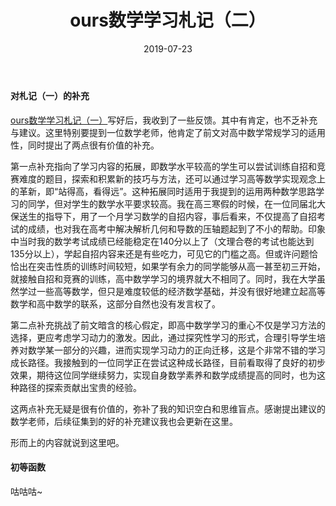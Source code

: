 ﻿---
title: ours数学学习札记（二）
date: 2019-07-23
tags:
---

#### 对札记（一）的补充

[ours数学学习札记（一）](https://ourspolitique.github.io/2019/07/20/mathematiques/)写好后，我收到了一些反馈。其中有肯定，也不乏补充与建议。这里特别要提到一位数学老师，他肯定了前文对高中数学常规学习的适用性，同时提出了两点很有价值的补充。
<!-- more -->

第一点补充指向了学习内容的拓展，即数学水平较高的学生可以尝试训练自招和竞赛难度的题目，探索和积累新的技巧与方法，还可以通过学习高等数学实现观念上的革新，即“站得高，看得远”。这种拓展同时适用于我提到的运用两种数学思路学习的同学，但对学生的数学水平要求较高。我在高三寒假的时候，在一位同届北大保送生的指导下，用了一个月学习数学的自招内容，事后看来，不仅提高了自招考试的成绩，也对我在高考中解决解析几何和导数的压轴题起到了不小的帮助。印象中当时我的数学考试成绩已经能稳定在140分以上了（文理合卷的考试也能达到135分以上），学起自招内容来还是有些吃力，可见它的门槛之高。但或许问题恰恰出在突击性质的训练时间较短，如果学有余力的同学能够从高一甚至初三开始，就接触自招和竞赛的训练，高中数学学习的境界就大不相同了。同时，我在大学虽然学过一些高等数学，但只是难度较低的经济数学基础，并没有很好地建立起高等数学和高中数学的联系，这部分自然也没有发言权了。

第二点补充挑战了前文暗含的核心假定，即高中数学学习的重心不仅是学习方法的选择，更应考虑学习动力的激发。因此，通过探究性学习的形式，合理引导学生培养对数学某一部分的兴趣，进而实现学习动力的正向迁移，这是个非常不错的学习成长路径。我接触到的一位同学正在尝试这种成长路径，目前看取得了良好的初步效果，期待这位同学继续努力，实现自身数学素养和数学成绩提高的同时，也为这种路径的探索贡献出宝贵的经验。

这两点补充无疑是很有价值的，弥补了我的知识空白和思维盲点。感谢提出建议的数学老师，后续征集到的好的补充建议我也会更新在这里。

形而上的内容就说到这里吧。

#### 初等函数

咕咕咕~
